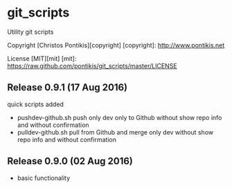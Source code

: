 git_scripts
===========

Utility git scripts

Copyright [Christos Pontikis][copyright]
[copyright]: http://www.pontikis.net

License [MIT][mit]
[mit]: https://raw.github.com/pontikis/git_scripts/master/LICENSE


Release 0.9.1 (17 Aug 2016)
---------------------------
quick scripts added

* pushdev-github.sh push only dev only to Github without show repo info and without confirmation
* pulldev-github.sh pull from Github and merge only dev without show repo info and without confirmation

Release 0.9.0 (02 Aug 2016)
---------------------------
* basic functionality
